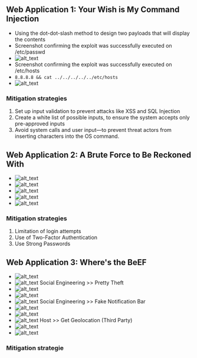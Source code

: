 ## Web Application 1: Your Wish is My Command Injection
* Using the dot-dot-slash method to design two payloads that will display the contents
* Screenshot confirming the exploit was successfully executed on /etc/passwd
* ![alt_text](HW_15/image2.png)
* Screenshot confirming the exploit was successfully executed on /etc/hosts
* `8.8.8.8 && cat ../../../../../etc/hosts`
* ![alt_text](HW_15/image3.png)

### Mitigation strategies
1. Set up input validation to prevent attacks like XSS and SQL Injection
2. Create a white list of possible inputs, to ensure the system accepts only pre-approved inputs
3. Avoid system calls and user input—to prevent threat actors from inserting characters into the OS command.

## Web Application 2: A Brute Force to Be Reckoned With
* ![alt_text](HW_15/image4.png)
* ![alt_text](HW_15/image5.png)
* ![alt_text](HW_15/image6.png)
* ![alt_text](HW_15/image7.png)
* ![alt_text](HW_15/image8.png)

### Mitigation strategies
1. Limitation of login attempts
2. Use of Two-Factor Authentication 
3. Use Strong Passwords
## Web Application 3: Where's the BeEF
* ![alt_text](HW_15/image10.png)
* ![alt_text](HW_15/image11.png)
Social Engineering >> Pretty Theft
* ![alt_text](HW_15/image12.png)
* ![alt_text](HW_15/image13.png)
* ![alt_text](HW_15/image14.png)
Social Engineering >> Fake Notification Bar
* ![alt_text](HW_15/image15.png)
* ![alt_text](HW_15/image16.png)
* ![alt_text](HW_15/image17.png)
Host >> Get Geolocation (Third Party)
* ![alt_text](HW_15/image18.png)
* ![alt_text](HW_15/image19.png)

### Mitigation strategie
